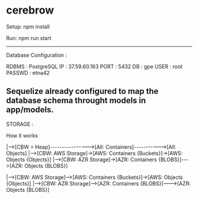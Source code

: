 # cerebrow

Setup:
	npm install

Run:
	npm run start

----
Database Configuration :

RDBMS	: PostgreSQL
IP	: 37.59.60.163
PORT	: 5432
DB	: gpe
USER	: root
PASSWD	: etna42

Sequelize already configured to map the database schema throught models in app/models.
---

STORAGE :

How it works

|-->[CBW = Heap]---------------->[All: Containers]----------->[All: Objects]
	 |-->[CBW: AWS Storage]->[AWS: Containers {Buckets}]->[AWS: Objects {Objects}]
	 |-->[CBW: AZR Storage]->[AZR: Containers {BLOBS}]--->[AZR: Objects {BLOBS}]

|-->[CBW: AWS Storage]-->[AWS: Containers {Buckets}]->[AWS: Objects {Objects}]
|-->[CBW: AZR Storage]-->[AZR: Containers {BLOBS}]--->[AZR: Objects {BLOBS}]
